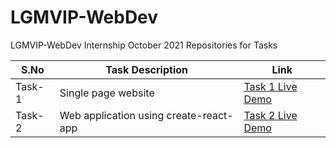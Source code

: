 # LGMVIP-WebDev
LGMVIP-WebDev Internship October 2021 Repositories for Tasks 

| S.No | Task Description | Link | 
|------|--------------|------|
|Task-1|Single page website|[Task 1 Live Demo](https://himanshuchandola.github.io/LGMVIP_WEBDEV_TASK_1/)|
|Task-2|Web application using create-react-app| [Task 2 Live Demo](https://lgmvip-webdev-task2-reactapp.netlify.app/)